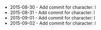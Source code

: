 - 2015-08-30 - Add commit for character: l
- 2015-08-31 - Add commit for character: l
- 2015-09-01 - Add commit for character: l
- 2015-09-02 - Add commit for character: l
